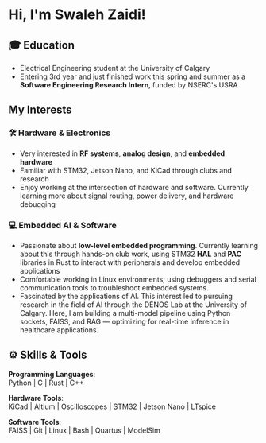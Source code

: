 # Hi, I'm Swaleh Zaidi!

## 🎓 **Education**  
- Electrical Engineering student at the University of Calgary
- Entering 3rd year and just finished work this spring and summer as a **Software Engineering Research Intern**, funded by NSERC's USRA

## My Interests

### 🛠️ Hardware & Electronics  
- Very interested in **RF systems**, **analog design**, and **embedded hardware**
- Familiar with STM32, Jetson Nano, and KiCad through clubs and research
- Enjoy working at the intersection of hardware and software. Currently learning more about signal routing, power delivery, and hardware debugging

### 💻 Embedded AI & Software  
- Passionate about **low-level embedded programming**. Currently learning about this through hands-on club work, using STM32 **HAL** and **PAC** libraries in Rust to interact with peripherals and develop embedded applications
- Comfortable working in Linux environments; using debuggers and serial communication tools to troubleshoot embedded systems.  
- Fascinated by the applications of AI. This interest led to pursuing research in the field of AI through the DENOS Lab at the University of Calgary. Here, I am building a multi-model pipeline using Python sockets, FAISS, and RAG — optimizing for real-time inference in healthcare applications.

## ⚙️ **Skills & Tools**  
**Programming Languages**:  
Python | C | Rust | C++  

**Hardware Tools**:  
KiCad | Altium | Oscilloscopes | STM32 | Jetson Nano | LTspice  

**Software Tools**:  
FAISS | Git | Linux | Bash | Quartus | ModelSim  
